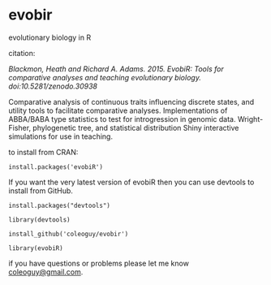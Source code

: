 evobir
======

evolutionary biology in R


citation:

*Blackmon, Heath and Richard A. Adams. 2015. EvobiR: Tools for comparative analyses and teaching evolutionary biology. doi:10.5281/zenodo.30938*

Comparative analysis of continuous traits influencing discrete states, and utility tools to facilitate comparative analyses. Implementations of ABBA/BABA type statistics to test for introgression in genomic data. Wright-Fisher, phylogenetic tree, and statistical distribution Shiny interactive simulations for use in teaching.


to install from CRAN:

<code>install.packages('evobiR')</code>

If you want the very latest version of evobiR then you can use devtools to install from GitHub.

<code>install.packages("devtools")</code>

<code>library(devtools)</code>

<code>install_github('coleoguy/evobir')</code>

<code>library(evobiR)</code>


if you have questions or problems please let me know
coleoguy@gmail.com.
